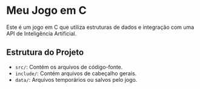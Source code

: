 # Meu Jogo em C

Este é um jogo em C que utiliza estruturas de dados e integração com uma API de Inteligência Artificial.

## Estrutura do Projeto
- `src/`: Contém os arquivos de código-fonte.
- `include/`: Contém arquivos de cabeçalho gerais.
- `data/`: Arquivos temporários ou salvos pelo jogo.
